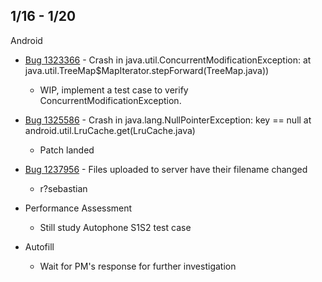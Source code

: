 ## 1/16 - 1/20

Android

- [Bug 1323366](https://bugzilla.mozilla.org/show_bug.cgi?id=1323366) - Crash in java.util.ConcurrentModificationException: at java.util.TreeMap$MapIterator.stepForward(TreeMap.java))
	- WIP, implement a test case to verify ConcurrentModificationException.
	
- [Bug 1325586](https://bugzilla.mozilla.org/show_bug.cgi?id=1325586) - Crash in java.lang.NullPointerException: key == null at android.util.LruCache.get(LruCache.java)
	- Patch landed
	
- [Bug 1237956](https://bugzilla.mozilla.org/show_bug.cgi?id=1237956) - Files uploaded to server have their filename changed
	- r?sebastian

- Performance Assessment
	- Still study Autophone S1S2 test case

- Autofill
	- Wait for PM's response for further investigation
	
